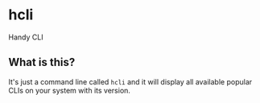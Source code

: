 # hcli
Handy CLI

## What is this?
It's just a command line called `hcli` and it will display all available popular CLIs on your system with its version.
